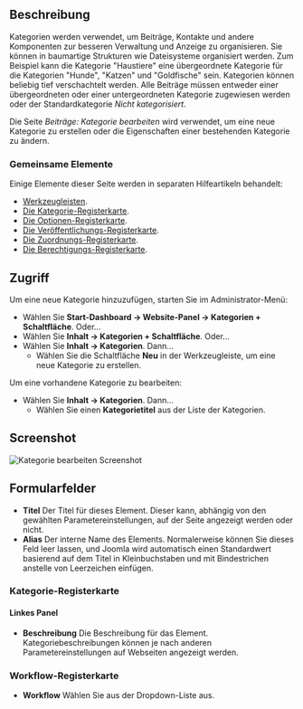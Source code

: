 <!-- Filename: Help4.x:Articles:_New_or_Edit_Category / Display title: Beiträge: Kategorie bearbeiten -->

## Beschreibung

Kategorien werden verwendet, um Beiträge, Kontakte und andere Komponenten zur besseren Verwaltung und Anzeige zu organisieren. Sie können in baumartige Strukturen wie Dateisysteme organisiert werden. Zum Beispiel kann die Kategorie "Haustiere" eine übergeordnete Kategorie für die Kategorien "Hunde", "Katzen" und "Goldfische" sein. Kategorien können beliebig tief verschachtelt werden. Alle Beiträge müssen entweder einer übergeordneten oder einer untergeordneten Kategorie zugewiesen werden oder der Standardkategorie *Nicht kategorisiert*.

Die Seite *Beiträge: Kategorie bearbeiten* wird verwendet, um eine neue Kategorie zu erstellen oder die Eigenschaften einer bestehenden Kategorie zu ändern.

### Gemeinsame Elemente

Einige Elemente dieser Seite werden in separaten Hilfeartikeln behandelt:

* [Werkzeugleisten](jdocmanual?article=help/common-elements/toolbars).
* [Die Kategorie-Registerkarte](jdocmanual?article=help/common-elements/edit-category).
* [Die Optionen-Registerkarte](jdocmanual?article=help/common-elements/edit-category-options).
* [Die Veröffentlichungs-Registerkarte](jdocmanual?article=help/common-elements/edit-publishing).
* [Die Zuordnungs-Registerkarte](jdocmanual?article=help/common-elements/edit-associations).
* [Die Berechtigungs-Registerkarte](jdocmanual?article=help/common-elements/edit-permissions).

## Zugriff

Um eine neue Kategorie hinzuzufügen, starten Sie im Administrator-Menü:

- Wählen Sie **Start-Dashboard → Website-Panel → Kategorien + Schaltfläche**. Oder...
- Wählen Sie **Inhalt → Kategorien + Schaltfläche**. Oder...
- Wählen Sie **Inhalt → Kategorien**. Dann...
  - Wählen Sie die Schaltfläche **Neu** in der Werkzeugleiste, um eine neue Kategorie zu erstellen.

Um eine vorhandene Kategorie zu bearbeiten:

- Wählen Sie **Inhalt → Kategorien**. Dann...
  - Wählen Sie einen **Kategorietitel** aus der Liste der Kategorien.

## Screenshot

![Kategorie bearbeiten Screenshot](../../../en/images/articles/articles-edit-category-category-tab.png)

## Formularfelder

- **Titel** Der Titel für dieses Element. Dieser kann, abhängig von den gewählten Parametereinstellungen, auf der Seite angezeigt werden oder nicht.
- **Alias** Der interne Name des Elements. Normalerweise können Sie dieses Feld leer lassen, und Joomla wird automatisch einen Standardwert basierend auf dem Titel in Kleinbuchstaben und mit Bindestrichen anstelle von Leerzeichen einfügen.

### Kategorie-Registerkarte

#### Linkes Panel

- **Beschreibung** Die Beschreibung für das Element. Kategoriebeschreibungen können je nach anderen Parametereinstellungen auf Webseiten angezeigt werden.

### Workflow-Registerkarte

- **Workflow** Wählen Sie aus der Dropdown-Liste aus.
